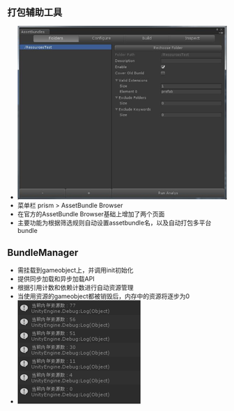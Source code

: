 ## 打包辅助工具
* ![image](https://github.com/justalittlefat/Prism/blob/master/Images/01.jpg)
* 菜单栏 prism > AssetBundle Browser
* 在官方的AssetBundle Browser基础上增加了两个页面
* 主要功能为根据筛选规则自动设置assetbundle名，以及自动打包多平台bundle

## BundleManager
* 需挂载到gameobject上，并调用init初始化
* 提供同步加载和异步加载API
* 根据引用计数和依赖计数进行自动资源管理
* 当使用资源的gameobject都被销毁后，内存中的资源将逐步为0
* ![image](https://github.com/justalittlefat/Prism/blob/master/Images/02.jpg)
